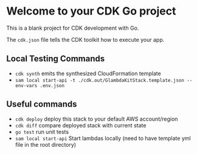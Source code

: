 # Welcome to your CDK Go project

This is a blank project for CDK development with Go.

The `cdk.json` file tells the CDK toolkit how to execute your app.

## Local Testing Commands

- `cdk synth` emits the synthesized CloudFormation template
- `sam local start-api -t ./cdk.out/GlambdaKitStack.template.json --env-vars .env.json`

## Useful commands

- `cdk deploy` deploy this stack to your default AWS account/region
- `cdk diff` compare deployed stack with current state
- `go test` run unit tests
- `sam local start-api` Start lambdas locally (need to have template yml file in the root directory)
